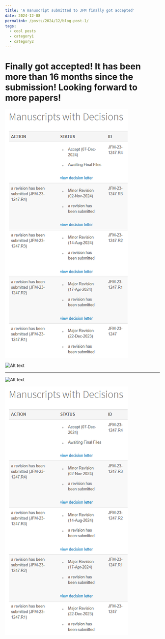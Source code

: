 ```yaml
---
title: 'A manuscript submitted to JFM finally got accepted'
date: 2024-12-08
permalink: /posts/2024/12/blog-post-1/
tags:
  - cool posts
  - category1
  - category2
---
```


Finally got accepted! It has been more than 16 months since the submission! Looking forward to more papers!
======

![image info](_posts/JFM_submissionData_2023.png)

<img title="JFM submission" alt="Alt text" src="/_posts/JFM_submissionData.png">

------

<img title="JFM submission" alt="Alt text" src="/_posts/JFM_submissionData.png">

![image info](_posts/JFM_submissionData_2023.png)
